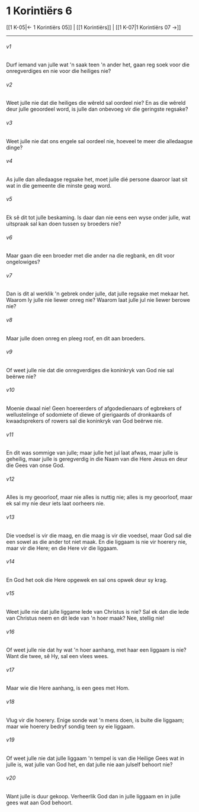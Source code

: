 # 1 Korintiërs 6

[[1 K-05|← 1 Korintiërs 05]] | [[1 Korintiërs]] | [[1 K-07|1 Korintiërs 07 →]]
***

###### v1
Durf iemand van julle wat 'n saak teen 'n ander het, gaan reg soek voor die onregverdiges en nie voor die heiliges nie? 
###### v2
Weet julle nie dat die heiliges die wêreld sal oordeel nie? En as die wêreld deur julle geoordeel word, is julle dan onbevoeg vir die geringste regsake? 
###### v3
Weet julle nie dat ons engele sal oordeel nie, hoeveel te meer die alledaagse dinge? 
###### v4
As julle dan alledaagse regsake het, moet julle dié persone daaroor laat sit wat in die gemeente die minste geag word. 
###### v5
Ek sê dit tot julle beskaming. Is daar dan nie eens een wyse onder julle, wat uitspraak sal kan doen tussen sy broeders nie? 
###### v6
Maar gaan die een broeder met die ander na die regbank, en dit voor ongelowiges? 
###### v7
Dan is dit al werklik 'n gebrek onder julle, dat julle regsake met mekaar het. Waarom ly julle nie liewer onreg nie? Waarom laat julle jul nie liewer berowe nie? 
###### v8
Maar julle doen onreg en pleeg roof, en dit aan broeders. 
###### v9
Of weet julle nie dat die onregverdiges die koninkryk van God nie sal beërwe nie? 
###### v10
Moenie dwaal nie! Geen hoereerders of afgodedienaars of egbrekers of wellustelinge of sodomiete of diewe of gierigaards of dronkaards of kwaadsprekers of rowers sal die koninkryk van God beërwe nie. 
###### v11
En dit was sommige van julle; maar julle het jul laat afwas, maar julle is geheilig, maar julle is geregverdig in die Naam van die Here Jesus en deur die Gees van onse God. 
###### v12
Alles is my geoorloof, maar nie alles is nuttig nie; alles is my geoorloof, maar ek sal my nie deur iets laat oorheers nie. 
###### v13
Die voedsel is vir die maag, en die maag is vir die voedsel, maar God sal die een sowel as die ander tot niet maak. En die liggaam is nie vir hoerery nie, maar vir die Here; en die Here vir die liggaam. 
###### v14
En God het ook die Here opgewek en sal ons opwek deur sy krag. 
###### v15
Weet julle nie dat julle liggame lede van Christus is nie? Sal ek dan die lede van Christus neem en dit lede van 'n hoer maak? Nee, stellig nie! 
###### v16
Of weet julle nie dat hy wat 'n hoer aanhang, met haar een liggaam is nie? Want die twee, sê Hy, sal een vlees wees. 
###### v17
Maar wie die Here aanhang, is een gees met Hom. 
###### v18
Vlug vir die hoerery. Enige sonde wat 'n mens doen, is buite die liggaam; maar wie hoerery bedryf sondig teen sy eie liggaam. 
###### v19
Of weet julle nie dat julle liggaam 'n tempel is van die Heilige Gees wat in julle is, wat julle van God het, en dat julle nie aan julself behoort nie? 
###### v20
Want julle is duur gekoop. Verheerlik God dan in julle liggaam en in julle gees wat aan God behoort. 
